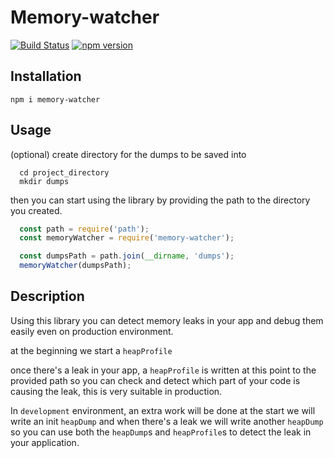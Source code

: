 # Memory-watcher

[![Build Status](https://travis-ci.org/IslamWahid/hotels-api.svg?branch=master)](https://travis-ci.org/IslamWahid/hotels-api)
[![npm version](https://badge.fury.io/js/memory-watcher.svg)](https://badge.fury.io/js/memory-watcher)

## Installation

`npm i memory-watcher`

## Usage

 (optional) create directory for the dumps to be saved into
  
```shell
  cd project_directory
  mkdir dumps
```

 then you can start using the library by providing the path to the directory
 you created.

```javascript
  const path = require('path');
  const memoryWatcher = require('memory-watcher');

  const dumpsPath = path.join(__dirname, 'dumps');
  memoryWatcher(dumpsPath);
```

## Description

  Using this library you can detect memory leaks in your app and debug them easily even on production environment.
  
  at the beginning we start a `heapProfile`

  once there's a leak in your app, a `heapProfile` is written at this point to the provided path
  so you can check and detect which part of your code is causing the leak, this is very suitable in production.

  In `development` environment, an extra work will be done at the start we will write an init `heapDump` and when there's a leak we will write another `heapDump` so you can use both the `heapDump`s and `heapProfile`s to detect the leak in your application.